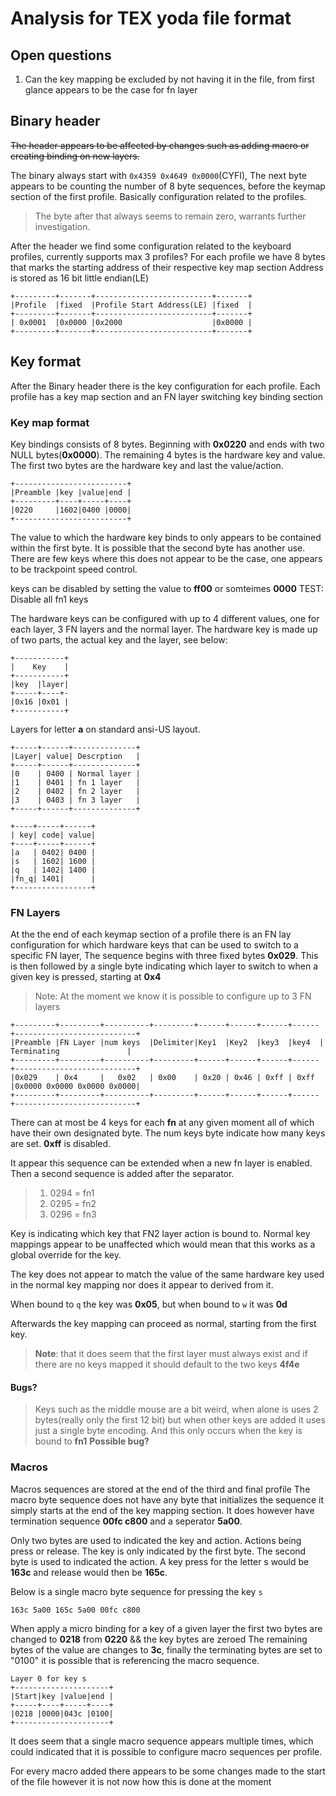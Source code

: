 # Analysis for TEX yoda file format

## Open questions

1. Can the key mapping be excluded by not having it in the file, from first glance appears to be the case for fn layer

## Binary header

~~The header appears to be affected by changes such as adding macro or creating binding on new layers.~~

The binary always start with `0x4359 0x4649 0x0000`(CYFI), The next byte appears to be counting the number of
8 byte sequences, before the keymap section of the first profile. Basically configuration related to the profiles.
> The byte after that always seems to remain zero, warrants further investigation.

After the header we find some configuration related to the keyboard profiles, currently supports max 3 profiles?
For each profile we have 8 bytes that marks the starting address of their respective key map section 
Address is stored as 16 bit little endian(LE)

```
+---------+-------+--------------------------+-------+
|Profile  |fixed  |Profile Start Address(LE) |fixed  |
+---------+-------+--------------------------+-------+
| 0x0001  |0x0000 |0x2000                    |0x0000 |
+---------+-------+--------------------------+-------+
```

## Key format

After the Binary header there is the key configuration for each profile.
Each profile has a key map section and an FN layer switching key binding section

### Key map format

Key bindings consists of 8 bytes. Beginning with **0x0220** and ends with two NULL bytes(**0x0000**).
The remaining 4 bytes is the hardware key and value. The first two bytes are the hardware key and last the value/action.
```
+-------------------------+
|Preamble |key |value|end |
+---------+----+-----+----+
|0220     |1602|0400 |0000|
+-------------------------+
```

The value to which the hardware key binds to only appears to be contained within the first byte.
It is possible that the second byte has another use.
There are few keys where this does not appear to be the case,
one appears to be trackpoint speed control.

keys can be disabled by setting the value to **ff00** or somteimes **0000**
TEST: Disable all fn1 keys

The hardware keys can be configured with up to 4 different values, one for each layer, 3 FN layers and the normal layer.
The hardware key is made up of two parts, the actual key and the layer, see below:

```
+-----------+
|    Key    |
+-----------+
|key  |layer|
+-----+----+-
|0x16 |0x01 |
+-----------+
```

Layers for letter **a** on standard ansi-US layout.
```
+-----+------+--------------+
|Layer| value| Descrption   |
+-----+------+--------------+
|0    | 0400 | Normal layer |
|1    | 0401 | fn 1 layer   |
|2    | 0402 | fn 2 layer   |
|3    | 0403 | fn 3 layer   |
+-----+------+--------------+
```

```
+----+-----+------+
| key| code| value|
+----+-----+------+
|a   | 0402| 0400 |
|s   | 1602| 1600 |
|q   | 1402| 1400 |
|fn_q| 1401|      |
+-----------------+
```

### FN Layers

At the the end of each keymap section of a profile there is an FN lay configuration for which hardware keys that can be
used to switch to a specific FN layer, The sequence begins with three fixed bytes **0x029**.
This is then followed by a single byte indicating which layer to switch to when a given key is pressed, starting at
**0x4**

> Note: At the moment we know it is possible to configure up to 3 FN layers

 ```
+---------+---------+----------+---------+------+------+------+------+---------------------------+
|Preamble |FN Layer |num keys  |Delimiter|Key1  |Key2  |key3  |key4  | Terminating               |
+---------+---------+----------+---------+------+------+------+------+---------------------------+
|0x029    | 0x4     |   0x02   | 0x00    | 0x20 | 0x46 | 0xff | 0xff |0x0000 0x0000 0x0000 0x0000|
+---------+---------+----------+---------+------+------+------+------+---------------------------+
```

There can at most be 4 keys for each **fn** at any given moment all of which have their own designated byte.
The num keys byte indicate how many keys are set. **0xff** is disabled.

It appear this sequence can be extended when a new fn layer is enabled.
Then a second sequence is added after the separator.


> 1. 0294 = fn1
> 2. 0295 = fn2
> 3. 0296 = fn3

Key is indicating which key that FN2 layer action is bound to. Normal key mappings appear to be unaffected
which would mean that this works as a global override for the key.

The key does not appear to match the value of the same hardware key used in the normal key mapping nor does it appear to 
derived from it.

When bound to `q` the key was **0x05**, but when bound to `w` it was **0d**

Afterwards the key mapping can proceed as normal, starting from the first key.

> **Note**: that it does seem that the first layer must always exist and if there are no keys mapped
> it should default to the two keys **4f4e**

#### Bugs?
> Keys such as the middle mouse are a bit weird, when alone is uses 2 bytes(really only the first 12 bit)
> but when other keys are added it uses just a single byte encoding. And this only occurs when the key is bound to **fn1**
> **Possible bug?**


### Macros

Macros sequences are stored at the end of the third and final profile
The macro byte sequence does not have any byte that initializes the sequence it simply starts at the end of the key mapping section.
It does however have termination sequence **00fc c800** and a seperator **5a00**.

Only two bytes are used to indicated the key and action. Actions being press or release.
The key is only indicated by the first byte.
The second byte is used to indicated the action. A key press for the letter s would be **163c**
and release would then be **165c**. 

Below is a single macro byte sequence for pressing the key `s`
```
163c 5a00 165c 5a00 00fc c800
```

When apply a micro binding for a key of a given layer the first two bytes are
changed to **0218** from **0220** && the key bytes are zeroed The
remaining bytes of the value are changes to  **<key byte>3c**, finally the terminating
bytes are set to "0100" it is possible that is referencing the macro sequence.

```
Layer 0 for key s
+---------------------+
|Start|key |value|end |
+-----+----+-----+----+
|0218 |0000|043c |0100|
+---------------------+
```

It does seem that a single macro sequence appears multiple times, which could
indicated that it is possible to configure macro sequences per profile.

For every macro added there appears to be some changes made to the start of the
file however it is not now how this is done at the moment

